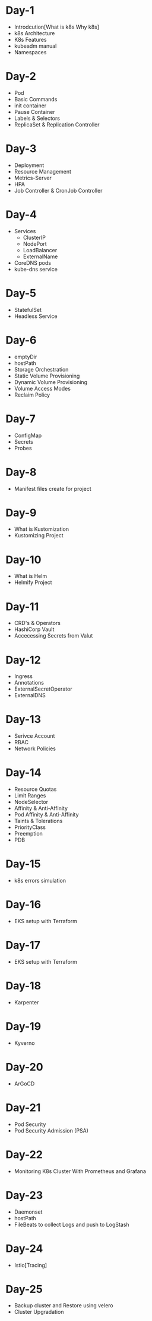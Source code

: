 # Day-1
- Introdcution[What is k8s Why k8s]
- k8s Architecture 
- K8s Features
- kubeadm manual
- Namespaces
# Day-2
- Pod
- Basic Commands
- init container
- Pause Container
- Labels & Selectors
- ReplicaSet & Replication Controller
# Day-3
- Deployment
- Resource Management
- Metrics-Server
- HPA
- Job Controller & CronJob Controller
# Day-4
- Services
  - ClusterIP
  - NodePort
  - LoadBalancer
  - ExternalName
- CoreDNS pods
- kube-dns service
# Day-5
- StatefulSet
- Headless Service
# Day-6
- emptyDir
- hostPath
- Storage Orchestration
 - Static Volume Provisioning
 - Dynamic Volume Provisioning
- Volume Access Modes
- Reclaim Policy
# Day-7
- ConfigMap
- Secrets
- Probes
# Day-8
- Manifest files create for project
# Day-9
- What is Kustomization
- Kustomizing Project
# Day-10
- What is Helm
- Helmify Project
# Day-11
- CRD's & Operators
- HashiCorp Vault
- Accecessing Secrets from Valut
# Day-12
- Ingress
- Annotations
- ExternalSecretOperator
- ExternalDNS
# Day-13
- Serivce Account
- RBAC
- Network Policies
# Day-14
- Resource Quotas
- Limit Ranges
- NodeSelector
- Affinity & Anti-Affinity
- Pod Affinity & Anti-Affinity
- Taints & Tolerations
- PriorityClass
- Preemption
- PDB
# Day-15
- k8s errors simulation
# Day-16
- EKS setup with Terraform
# Day-17
- EKS setup with Terraform
# Day-18
- Karpenter
# Day-19
- Kyverno
# Day-20
- ArGoCD
# Day-21
- Pod Security
- Pod Security Admission (PSA)
# Day-22
- Monitoring K8s Cluster With Prometheus and Grafana
# Day-23
- Daemonset
- hostPath
- FileBeats to collect Logs and push to LogStash
# Day-24
- Istio[Tracing]
# Day-25
- Backup cluster and Restore using velero
- Cluster Upgradation
